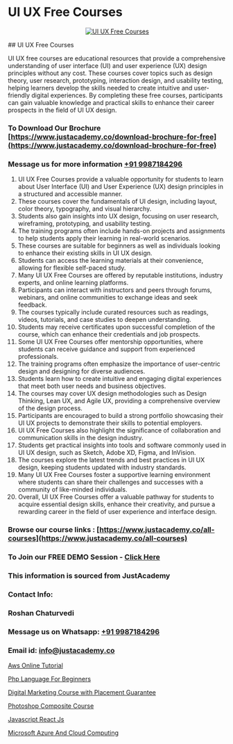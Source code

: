 # UI UX Free Courses

<p align="center">
  <a href="https://justacademy.co/all-courses">
    <img src="https://ibb.co/CngWr2j" alt="UI UX Free Courses">
  </a>
</p>
## UI UX Free Courses

UI UX free courses are educational resources that provide a comprehensive understanding of user interface (UI) and user experience (UX) design principles without any cost. These courses cover topics such as design theory, user research, prototyping, interaction design, and usability testing, helping learners develop the skills needed to create intuitive and user-friendly digital experiences. By completing these free courses, participants can gain valuable knowledge and practical skills to enhance their career prospects in the field of UI UX design.
### To Download Our Brochure [https://www.justacademy.co/download-brochure-for-free](https://www.justacademy.co/download-brochure-for-free)
### Message us for more information [+91 9987184296](https://api.whatsapp.com/send?phone=919987184296)
1) UI UX Free Courses provide a valuable opportunity for students to learn about User Interface (UI) and User Experience (UX) design principles in a structured and accessible manner.
2) These courses cover the fundamentals of UI design, including layout, color theory, typography, and visual hierarchy.
3) Students also gain insights into UX design, focusing on user research, wireframing, prototyping, and usability testing.
4) The training programs often include hands-on projects and assignments to help students apply their learning in real-world scenarios.
5) These courses are suitable for beginners as well as individuals looking to enhance their existing skills in UI UX design.
6) Students can access the learning materials at their convenience, allowing for flexible self-paced study.
7) Many UI UX Free Courses are offered by reputable institutions, industry experts, and online learning platforms.
8) Participants can interact with instructors and peers through forums, webinars, and online communities to exchange ideas and seek feedback.
9) The courses typically include curated resources such as readings, videos, tutorials, and case studies to deepen understanding.
10) Students may receive certificates upon successful completion of the course, which can enhance their credentials and job prospects.
11) Some UI UX Free Courses offer mentorship opportunities, where students can receive guidance and support from experienced professionals.
12) The training programs often emphasize the importance of user-centric design and designing for diverse audiences.
13) Students learn how to create intuitive and engaging digital experiences that meet both user needs and business objectives.
14) The courses may cover UX design methodologies such as Design Thinking, Lean UX, and Agile UX, providing a comprehensive overview of the design process.
15) Participants are encouraged to build a strong portfolio showcasing their UI UX projects to demonstrate their skills to potential employers.
16) UI UX Free Courses also highlight the significance of collaboration and communication skills in the design industry.
17) Students get practical insights into tools and software commonly used in UI UX design, such as Sketch, Adobe XD, Figma, and InVision.
18) The courses explore the latest trends and best practices in UI UX design, keeping students updated with industry standards.
19) Many UI UX Free Courses foster a supportive learning environment where students can share their challenges and successes with a community of like-minded individuals.
20) Overall, UI UX Free Courses offer a valuable pathway for students to acquire essential design skills, enhance their creativity, and pursue a rewarding career in the field of user experience and interface design.

### Browse our course links : [https://www.justacademy.co/all-courses](https://www.justacademy.co/all-courses) 
### To Join our FREE DEMO Session - [Click Here](https://www.justacademy.co/register-for-course-demo)


### This information is sourced from JustAcademy
### Contact Info:
### Roshan Chaturvedi
### Message us on Whatsapp: [+91 9987184296](https://api.whatsapp.com/send?phone=919987184296)
### Email id: [info@justacademy.co](mailto:info@justacademy.co)
                
[Aws Online Tutorial](https://www.linkedin.com/pulse/aws-online-tutorial-justacademy-ahmedabad-dcy3e?trackingId=bQuigslFUDx4mIprbCzfxw%3D%3D&lipi=urn%3Ali%3Apage%3Ad_flagship3_company_admin%3BgDkJO5giR6GYKSrzSn7zAw%3D%3D)

[Php Language For Beginners](https://www.linkedin.com/pulse/php-language-beginners-justacademy-chicago-l8ltf?trackingId=K3cTOm0TnBwRKg2wwy7S9w%3D%3D&lipi=urn%3Ali%3Apage%3Ad_flagship3_company_admin%3BbTJRO6qqRWqOeqPKnJNhBw%3D%3D)

[Digital Marketing Course with Placement Guarantee](https://medium.com/@justacademytraining/digital-marketing-course-with-placement-guarantee-2e2022ebf6e3)

[Photoshop Composite Course](https://medium.com/@mistersumit961/photoshop-composite-course-f3527587d397)

[Javascript React Js](https://justacademyin.github.io/justacademy/javascript-react-js)

[Microsoft Azure And Cloud Computing](https://justacademyin.github.io/justacademy/microsoft-azure-and-cloud-computing)

